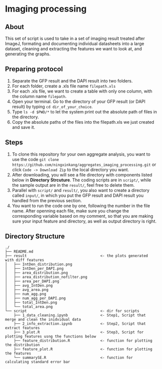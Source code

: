 # Imaging processing
## About
This set of script is used to take in a set of imaging result treated after ImageJ, formating and documenting individual datasheets into a large dataset, cleaning and extracting the features we want to look at, and generating the graphs.

## Preparing protocol
1.	Separate the GFP result and the DAPI result into two folders.
2.	For each folder, create a .xls file name `filepath.xls`
3.	For each .xls file, we want to create a table with only one column, with the column name `filepath`.
4.	Open your terminal. Go to the directory of your GFP result (or DAPI result) by typing `cd dir_of_your_choice`.
5.	Type `ls -d $PWD/*` to let the system print out the absolute path of files in the directory.
6.	Copy the absolute paths of the files into the filepath.xls we just created and save it.

## Steps
1.  To clone this repository for your own aggregate analysis, you want to use the code `git clone https://github.com/ningxinkang/aggregates_imaging_processing.git` or click `Code -> Download Zip` to the local directory you want.
2.  After downloading, you will see a file directory with components listed below in **Directory Strcuture**. The coding scripts are in `script/`, while the sample output are in the `result/`, feel free to delete them.
3.  Parallel with `script/` and `result/`, you also want to create a directory called `input/`, in which you put the GFP result and DAPI result you handled from the previous section.
4.  You want to run the code one by one, following the number in the file name. After openning each file, make sure you change the corresponding variable based on my comment, so that you are making sure your input feature and directory, as well as output directory is right.

## Directory Structure

    ./
    ├── README.md
    ├── result                                  <- the plots generated with diff features
    │   ├── IntDen_distribution.png
    │   ├── IntDen_per_DAPI.png
    │   ├── area_distribution.png
    │   ├── area_distribution_nofilter.png
    │   ├── area_per_DAPI.png
    │   ├── avg_IntDen.png
    │   ├── avg_area.png
    │   ├── num_agg.png
    │   ├── num_agg_per_DAPI.png
    │   ├── total_IntDen.png
    │   └── total_area.png
    └── script                                  <- dir for scripts
        ├── 1_data_cleaning.ipynb               <- Step1, Script that merge and clean the inidvidual data
        ├── 2_info_extraction.ipynb             <- Step2, Script that extract features
        ├── 3_plot.R                            <- Step3, Script for plotting features usng the functions below
        ├── feature_distribution.R              <- function for plotting the distribution
        ├── feature_plot.R                      <- function for plotting the features
        └── summarySE.R                         <- function for calculating standard error bar

 